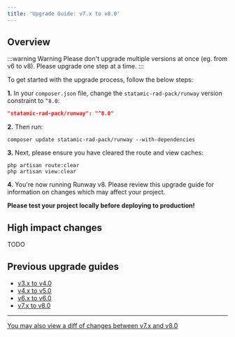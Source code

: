 ```yaml
---
title: 'Upgrade Guide: v7.x to v8.0'
---
```


## Overview

:::warning Warning
Please don't upgrade multiple versions at once (eg. from v6 to v8). Please upgrade one step at a time.
:::

To get started with the upgrade process, follow the below steps:

**1.** In your `composer.json` file, change the `statamic-rad-pack/runway` version constraint to `^8.0`:

```json
"statamic-rad-pack/runway": "^8.0"
```

**2.** Then run:

```
composer update statamic-rad-pack/runway --with-dependencies
```

**3.** Next, please ensure you have cleared the route and view caches:

```
php artisan route:clear
php artisan view:clear
```

**4.** You're now running Runway v8. Please review this upgrade guide for information on changes which may affect your project.

**Please test your project locally before deploying to production!**

## High impact changes

TODO

## Previous upgrade guides

-   [v3.x to v4.0](/upgrade-guides/v3-x-to-v4-0)
-   [v4.x to v5.0](/upgrade-guides/v4-x-to-v5-0)
-   [v6.x to v6.0](/upgrade-guides/v5-x-to-v6-0)
-   [v7.x to v8.0](/upgrade-guides/v7-to-v8)

---

[You may also view a diff of changes between v7.x and v8.0](https://github.com/statamic-rad-pack/runway/compare/7.x...8.x)
